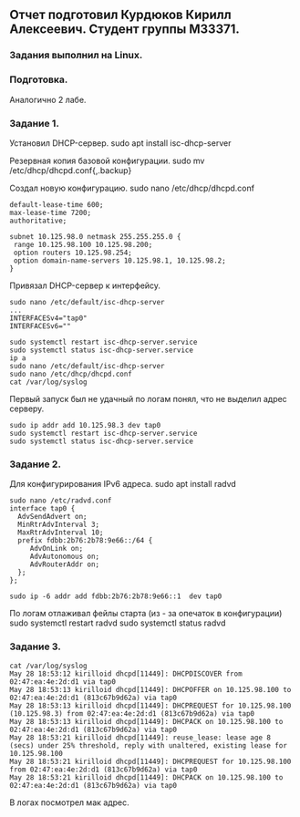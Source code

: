 ## Отчет подготовил Курдюков Кирилл Алексеевич. Студент группы М33371. 
### Задания выполнил на Linux.

### Подготовка. 
Аналогично 2 лабе.

### Задание 1.
Установил DHCP-сервер.
    sudo apt install isc-dhcp-server

Резервная копия базовой конфигурации. 
    sudo mv /etc/dhcp/dhcpd.conf{,.backup}

Создал новую конфигурацию.
    sudo nano /etc/dhcp/dhcpd.conf

    default-lease-time 600;
    max-lease-time 7200;
    authoritative;

    subnet 10.125.98.0 netmask 255.255.255.0 {
     range 10.125.98.100 10.125.98.200;
     option routers 10.125.98.254;
     option domain-name-servers 10.125.98.1, 10.125.98.2; 
    }

Привязал DHCP-сервер к интерфейсу. 

    sudo nano /etc/default/isc-dhcp-server
    ...
    INTERFACESv4="tap0"
    INTERFACESv6=""

    sudo systemctl restart isc-dhcp-server.service
    sudo systemctl status isc-dhcp-server.service
    ip a
    sudo nano /etc/default/isc-dhcp-server
    sudo nano /etc/dhcp/dhcpd.conf
    cat /var/log/syslog
Первый запуск был не удачный по логам понял, что не выделил адрес серверу. 

    sudo ip addr add 10.125.98.3 dev tap0
    sudo systemctl restart isc-dhcp-server.service
    sudo systemctl status isc-dhcp-server.service

### Задание 2. 
Для конфигурирования IPv6 адреса. 
    sudo apt install radvd

    sudo nano /etc/radvd.conf
    interface tap0 {
      AdvSendAdvert on; 
      MinRtrAdvInterval 3;
      MaxRtrAdvInterval 10;
      prefix fdbb:2b76:2b78:9e66::/64 {
         AdvOnLink on; 
         AdvAutonomous on;
         AdvRouterAddr on; 
      };
    };

    sudo ip -6 addr add fdbb:2b76:2b78:9e66::1  dev tap0

По логам отлаживал фейлы старта (из - за опечаток в конфигурации)
    sudo systemctl restart radvd
    sudo systemctl status radvd

### Задание 3.

    cat /var/log/syslog
    May 28 18:53:12 kirilloid dhcpd[11449]: DHCPDISCOVER from 02:47:ea:4e:2d:d1 via tap0
    May 28 18:53:13 kirilloid dhcpd[11449]: DHCPOFFER on 10.125.98.100 to 02:47:ea:4e:2d:d1 (813c67b9d62a) via tap0
    May 28 18:53:13 kirilloid dhcpd[11449]: DHCPREQUEST for 10.125.98.100 (10.125.98.3) from 02:47:ea:4e:2d:d1 (813c67b9d62a) via tap0
    May 28 18:53:13 kirilloid dhcpd[11449]: DHCPACK on 10.125.98.100 to 02:47:ea:4e:2d:d1 (813c67b9d62a) via tap0
    May 28 18:53:21 kirilloid dhcpd[11449]: reuse_lease: lease age 8 (secs) under 25% threshold, reply with unaltered, existing lease for 10.125.98.100
    May 28 18:53:21 kirilloid dhcpd[11449]: DHCPREQUEST for 10.125.98.100 from 02:47:ea:4e:2d:d1 (813c67b9d62a) via tap0
    May 28 18:53:21 kirilloid dhcpd[11449]: DHCPACK on 10.125.98.100 to 02:47:ea:4e:2d:d1 (813c67b9d62a) via tap0

В логах посмотрел мак адрес.

